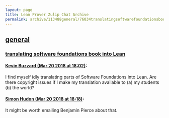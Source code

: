 ```yaml
---
layout: page
title: Lean Prover Zulip Chat Archive 
permalink: archive/113488general/76034translatingsoftwarefoundationsbookintoLean.html
---
```


## [general](index.html)
### [translating software foundations book into Lean](76034translatingsoftwarefoundationsbookintoLean.html)

#### [Kevin Buzzard (Mar 20 2018 at 18:02)](https://leanprover.zulipchat.com/#narrow/stream/113488-general/topic/translating%20software%20foundations%20book%20into%20Lean/near/123971607):
I find myself idly translating parts of Software Foundations into Lean. Are there copyright issues if I make my translation available to (a) my students (b) the world?

#### [Simon Hudon (Mar 20 2018 at 18:18)](https://leanprover.zulipchat.com/#narrow/stream/113488-general/topic/translating%20software%20foundations%20book%20into%20Lean/near/123972307):
It might be worth emailing Benjamin Pierce about that.

